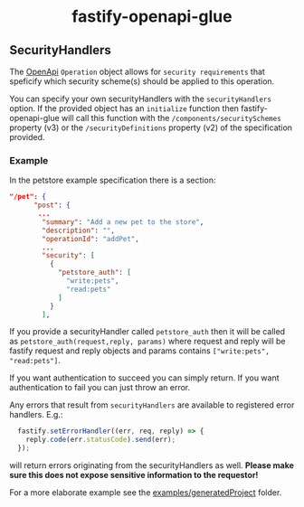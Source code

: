 <h1 align="center">fastify-openapi-glue</h1>

## SecurityHandlers
The [OpenApi](https://www.openapis.org/) `Operation` object allows for `security requirements` that speficify which security scheme(s) should be applied to this operation.

You can specify your own securityHandlers with the `securityHandlers` option.
If the provided object has an `initialize` function then fastify-openapi-glue will call this function with the `/components/securitySchemes` property (v3) or the `/securityDefinitions` property (v2) of the specification provided.

### Example

In the petstore example specification there is a section:
```json
"/pet": {
      "post": {
       ...
        "summary": "Add a new pet to the store",
        "description": "",
        "operationId": "addPet",
        ...
        "security": [
          {
            "petstore_auth": [
              "write:pets",
              "read:pets"
            ]
          }
        ],
```

If you provide a securityHandler called `petstore_auth` then it will be called as `petstore_auth(request,reply, params)` where request and reply will be fastify request and reply objects and params contains `["write:pets", "read:pets"]`.

If you want authentication to succeed you can simply return. If you want authentication to fail you can just throw an error. 

Any errors that result from `securityHandlers` are available to registered error handlers. E.g.:
```javascript
  fastify.setErrorHandler((err, req, reply) => {
    reply.code(err.statusCode).send(err);
  });
```
will return errors originating from the securityHandlers as well.
**Please make sure this does not expose sensitive information to the requestor!**

For a more elaborate example see the [examples/generatedProject](examples/generatedProject) folder.
